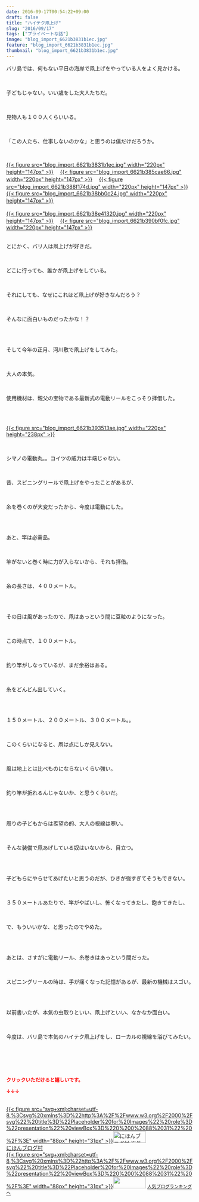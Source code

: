 ```yaml
---
date: 2016-09-17T00:54:22+09:00
draft: false
title: "ハイテク凧上げ"
slug: "2016/09/17"
tags: ["プライベートな話"]
image: "blog_import_6621b3831b1ec.jpg"
feature: "blog_import_6621b3831b1ec.jpg"
thumbnail: "blog_import_6621b3831b1ec.jpg"
---
```

<p>バリ島では、何もない平日の海岸で凧上げをやっている人をよく見かける。</p><br/><p>子どもじゃない。いい歳をした大人たちだ。</p><br/><p>見物人も１００人くらいいる。</p><br/><p>「この人たち、仕事しないのかな」と思うのは僕だけだろうか。</p><br/><p><a href="blog_import_6621b3847a40f.jpg">{{< figure src="blog_import_6621b3831b1ec.jpg" width="220px" height="147px" >}}</a> 　<a href="blog_import_6621b3876c85b.jpg">{{< figure src="blog_import_6621b385cae66.jpg" width="220px" height="147px" >}}</a> 　<a href="blog_import_6621b38a39992.jpg">{{< figure src="blog_import_6621b388f174d.jpg" width="220px" height="147px" >}}</a> 　<a href="blog_import_6621b38ce6dee.jpg">{{< figure src="blog_import_6621b38bb0c24.jpg" width="220px" height="147px" >}}</a> 　<br/><br/><a href="blog_import_6621b38f763b6.jpg">{{< figure src="blog_import_6621b38e41320.jpg" width="220px" height="147px" >}}</a> 　<a href="blog_import_6621b3920141b.jpg">{{< figure src="blog_import_6621b390bf0fc.jpg" width="220px" height="147px" >}}</a> <br/></p><p><br/>とにかく、バリ人は凧上げが好きだ。</p><br/><p>どこに行っても、誰かが凧上げをしている。</p><br/><p>それにしても、なぜにこれほど凧上げが好きなんだろう？</p><br/><p>そんなに面白いものだったかな！？</p><br/><p><br/>そして今年の正月、河川敷で凧上げをしてみた。</p><br/><p>大人の本気。</p><br/><p>使用機材は、親父の宝物である最新式の電動リールをこっそり拝借した。</p><br/><p><br/><a href="blog_import_6621b3948ec3b.jpg">{{< figure src="blog_import_6621b393513ae.jpg" width="220px" height="238px" >}}</a> </p><br/><p>シマノの電動丸。。コイツの威力は半端じゃない。</p><p><br/></p><p>昔、スピニングリールで凧上げをやったことがあるが、</p><br/><p>糸を巻くのが大変だったから、今度は電動にした。</p><br/><br/><p>あと、竿は必需品。</p><br/><p>竿がないと巻く時に力が入らないから、それも拝借。</p><br/><p>糸の長さは、４００メートル。</p><br/><p><br/>その日は風があったので、凧はあっという間に豆粒のようになった。</p><br/><p>この時点で、１００メートル。</p><br/><p>釣り竿がしなっているが、まだ余裕はある。</p><br/><p>糸をどんどん出していく。</p><br/><p><br/>１５０メートル、２００メートル、３００メートル。。</p><br/><p>このくらいになると、凧は点にしか見えない。</p><br/><p>風は地上とは比べものにならないくらい強い。</p><br/><p>釣り竿が折れるんじゃないか、と思うくらいだ。</p><br/><p><br/>周りの子どもからは羨望の的、大人の視線は寒い。</p><br/><p>そんな装備で凧あげしている奴はいないから、目立つ。</p><br/><br/><p>子どもらにやらせてあげたいと思うのだが、ひきが強すぎてそうもできない。</p><br/><p>３５０メートルあたりで、竿がやばいし、怖くなってきたし、飽きてきたし、</p><br/><p>で、もういいかな、と思ったのでやめた。</p><br/><p><br/>あとは、さすがに電動リール、糸巻きはあっという間だった。</p><br/><p>スピニングリールの時は、手が痛くなった記憶があるが、最新の機械はスゴい。</p><br/><p><br/>以前書いたが、本気の虫取りといい、凧上げといい、なかなか面白い。</p><br/><p>今度は、バリ島で本気のハイテク凧上げをし、ローカルの視線を浴びてみたい。</p><br/><br/><br/><br/><p><font color="#ff0000" size="2"><strong>クリックいただけると嬉しいです。<br/></strong></font></p><p><font color="#ff0000" size="2"><strong>↓↓↓</strong></font></p><p><br/><a href="ranking.html?p_cid=01260127" target="_blank">{{< figure src="svg+xml;charset=utf-8,%3Csvg%20xmlns%3D%22http%3A%2F%2Fwww.w3.org%2F2000%2Fsvg%22%20title%3D%22Placeholder%20for%20Images%22%20role%3D%22presentation%22%20viewBox%3D%220%200%2088%2031%22%20%2F%3E" width="88px" height="31px" >}}<noscript><img border="0" alt="にほんブログ村 海外生活ブログ バリ島情報へ" src="https://img-proxy.blog-video.jp/images?url=http%3A%2F%2Foverseas.blogmura.com%2Fbali%2Fimg%2Fbali88_31.gif" width="88" height="31"></noscript></a> <br/><a href="ranking.html?p_cid=01260127" target="_blank">にほんブログ村</a> <br/><a title="人気ブログランキングへ" href="link.php?1804582">{{< figure src="svg+xml;charset=utf-8,%3Csvg%20xmlns%3D%22http%3A%2F%2Fwww.w3.org%2F2000%2Fsvg%22%20title%3D%22Placeholder%20for%20Images%22%20role%3D%22presentation%22%20viewBox%3D%220%200%2088%2031%22%20%2F%3E" width="88px" height="31px" >}}<noscript><img border="0" src="https://blog.with2.net/img/banner/banner_22.gif" width="88" height="31"></noscript></a> <a style="FONT-SIZE: 12px" href="link.php?1804582">人気ブログランキングへ</a> </p>

